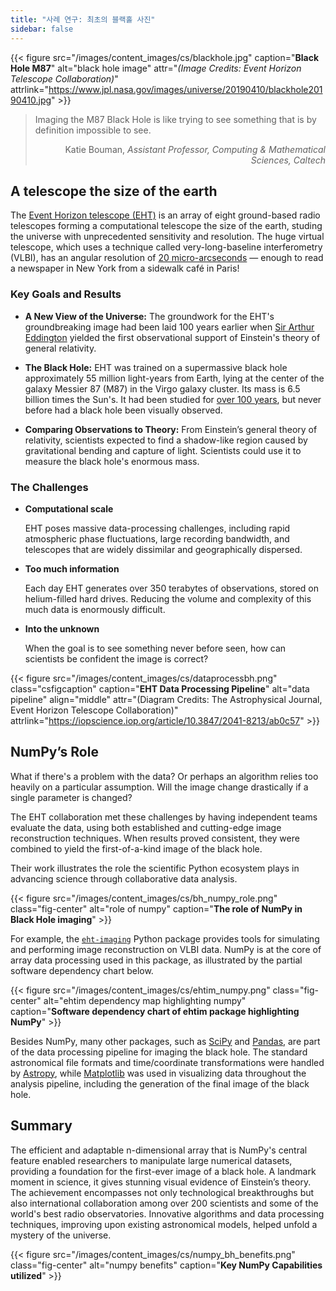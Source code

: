 ```yaml
---
title: "사례 연구: 최초의 블랙홀 사진"
sidebar: false
---
```


{{< figure src="/images/content_images/cs/blackhole.jpg" caption="**Black Hole M87**" alt="black hole image" attr="*(Image Credits: Event Horizon Telescope Collaboration)*" attrlink="https://www.jpl.nasa.gov/images/universe/20190410/blackhole20190410.jpg" >}}

<blockquote cite="https://www.youtube.com/watch?v=BIvezCVcsYs">
    <p>Imaging the M87 Black Hole is like trying to see something that is by definition impossible to see.</p>
    <footer align="right">Katie Bouman, <cite>Assistant Professor, Computing & Mathematical Sciences, Caltech</cite></footer>
</blockquote>

## A telescope the size of the earth

The [Event Horizon telescope (EHT)](https://eventhorizontelescope.org) is an array of eight ground-based radio telescopes forming a computational telescope the size of the earth, studing the universe with unprecedented sensitivity and resolution.  The huge virtual telescope,  which uses a technique called very-long-baseline interferometry (VLBI), has an angular resolution of [20 micro-arcseconds][resolution] — enough to read a newspaper in New York from a sidewalk café in Paris!

### Key Goals and Results

* **A New View of the Universe:** The groundwork for the EHT's groundbreaking image had been laid 100 years earlier when [Sir Arthur Eddington][eddington] yielded the first observational support of Einstein's theory of general relativity.

* **The Black Hole:** EHT was trained on a supermassive black hole approximately 55 million light-years from Earth, lying at the center of the galaxy Messier 87 (M87) in the Virgo galaxy cluster. Its mass is 6.5 billion times the Sun's. It had been studied for [over 100 years](https://www.jpl.nasa.gov/news/news.php?feature=7385), but never before had a black hole been visually observed.

* **Comparing Observations to Theory:** From Einstein’s general theory of relativity, scientists expected to find a shadow-like region caused by gravitational bending and capture of light. Scientists could use it to measure the black hole's enormous mass.

### The Challenges

* **Computational scale**

    EHT poses massive data-processing challenges, including rapid atmospheric phase fluctuations, large recording bandwidth, and telescopes that are widely dissimilar and geographically dispersed.

* **Too much information**

    Each day EHT generates over 350 terabytes of observations, stored on helium-filled hard drives. Reducing the volume and complexity of this much data is enormously difficult.

* **Into the unknown**

    When the goal is to see something never before seen, how can scientists be confident the image is correct?

{{< figure src="/images/content_images/cs/dataprocessbh.png" class="csfigcaption" caption="**EHT Data Processing Pipeline**" alt="data pipeline" align="middle" attr="(Diagram Credits: The Astrophysical Journal, Event Horizon Telescope Collaboration)" attrlink="https://iopscience.iop.org/article/10.3847/2041-8213/ab0c57" >}}

## NumPy’s Role

What if there's a problem with the data? Or perhaps an algorithm relies too heavily on a particular assumption. Will the image change drastically if a single parameter is changed?

The EHT collaboration met these challenges by having independent teams evaluate the data, using both established and cutting-edge image reconstruction techniques. When results proved consistent, they were combined to yield the first-of-a-kind image of the black hole.

Their work illustrates the role the scientific Python ecosystem plays in advancing science through collaborative data analysis.

{{< figure src="/images/content_images/cs/bh_numpy_role.png" class="fig-center" alt="role of numpy" caption="**The role of NumPy in Black Hole imaging**" >}}

For example, the [`eht-imaging`][ehtim] Python package provides tools for simulating and performing image reconstruction on VLBI data. NumPy is at the core of array data processing used in this package, as illustrated by the partial software dependency chart below.

{{< figure src="/images/content_images/cs/ehtim_numpy.png" class="fig-center" alt="ehtim dependency map highlighting numpy" caption="**Software dependency chart of ehtim package highlighting NumPy**" >}}

Besides NumPy, many other packages, such as [SciPy](https://www.scipy.org) and [Pandas](https://pandas.io), are part of the data processing pipeline for imaging the black hole. The standard astronomical file formats and time/coordinate transformations were handled by [Astropy][astropy], while [Matplotlib][mpl] was used in visualizing data throughout the analysis pipeline, including the generation of the final image of the black hole.

## Summary

The efficient and adaptable n-dimensional array that is NumPy's central feature enabled researchers to manipulate large numerical datasets, providing a foundation for the first-ever image of a black hole. A landmark moment in science, it gives stunning visual evidence of Einstein’s theory. The achievement encompasses not only technological breakthroughs but also international collaboration among over 200 scientists and some of the world's best radio observatories.  Innovative algorithms and data processing techniques, improving upon existing astronomical models, helped unfold a mystery of the universe.

{{< figure src="/images/content_images/cs/numpy_bh_benefits.png" class="fig-center" alt="numpy benefits" caption="**Key NumPy Capabilities utilized**" >}}

[resolution]: https://eventhorizontelescope.org/press-release-april-10-2019-astronomers-capture-first-image-black-hole

[eddington]: https://en.wikipedia.org/wiki/Eddington_experiment

[ehtim]: https://github.com/achael/eht-imaging

[astropy]: https://www.astropy.org/
[mpl]: https://matplotlib.org/
